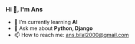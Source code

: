 ### Hi 👋, I'm Ans

<!--
**mbilal117/mbilal117** is a ✨ _special_ ✨ repository because its `README.md` (this file) appears on your GitHub profile.

Here are some ideas to get you started:
-->
- 🌱 I’m currently learning **AI**
- 💬 Ask me about **Python, Django**
- 📫 How to reach me: ans.bilal2000@gmail.com
